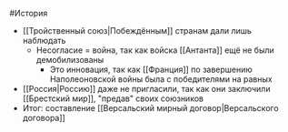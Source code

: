 #История 
- [[Тройственный союз|Побеждённым]] странам дали лишь наблюдать 
	- Несогласие = война, так как войска [[Антанта]] ещё не были демобилизованы 
		- Это инновация, так как [[Франция]] по завершению Наполеоновской войны была с победителями на равных 
- [[Россия|Россию]] даже не пригласили, так как они заключили [[Брестский мир]], "предав" своих союзников
- Итог: составление [[Версальский мирный договор|Версальского договора]]